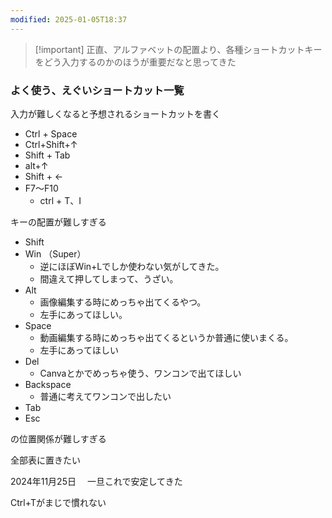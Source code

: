 ```yaml
---
modified: 2025-01-05T18:37
---
```

> [!important] 正直、アルファベットの配置より、各種ショートカットキーをどう入力するのかのほうが重要だなと思ってきた

  

  

  

  

### よく使う、えぐいショートカット一覧

入力が難しくなると予想されるショートカットを書く

- Ctrl + Space
- Ctrl+Shift+↑
- Shift + Tab
- alt+↑
- Shift + ←
- F7～F10
    - ctrl + T、I

  

  

キーの配置が難しすぎる

- Shift
- Win （Super）
    - 逆にほぼWin+Lでしか使わない気がしてきた。
    - 間違えて押してしまって、うざい。
- Alt
    - 画像編集する時にめっちゃ出てくるやつ。
    - 左手にあってほしい。
- Space
    - 動画編集する時にめっちゃ出てくるというか普通に使いまくる。
    - 左手にあってほしい
- Del
    - Canvaとかでめっちゃ使う、ワンコンで出てほしい
- Backspace
    - 普通に考えてワンコンで出したい
- Tab
- Esc

の位置関係が難しすぎる

全部表に置きたい

  

2024年11月25日 　一旦これで安定してきた

  

  

Ctrl+Tがまじで慣れない